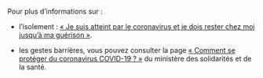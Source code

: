 Pour plus d’informations sur :

* l’isolement : [« Je suis atteint par le coronavirus et je dois rester chez moi jusqu’à ma guérison »](https://solidarites-sante.gouv.fr/IMG/pdf/covid19_fiche_patients-2.pdf).

* les gestes barrières, vous pouvez consulter la page [« Comment se protéger du coronavirus COVID-19 ? »](https://solidarites-sante.gouv.fr/soins-et-maladies/maladies/maladies-infectieuses/coronavirus/tout-savoir-sur-le-covid-19/article/comment-se-proteger-du-coronavirus-covid-19) du ministère des solidarités et de la santé.
